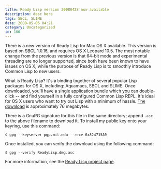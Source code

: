 ```yaml
---
title: Ready Lisp version 20080428 now available
description: desc here
tags: SBCL, SLIME
date: 2008-05-05 04:21
category: Uncategorized
id: 166
---
```


There is a new version of Ready Lisp for Mac OS X available.  This version is based on SBCL 1.0.16, and requires OS X Leopard 10.5.  The most notable change from the previous version is that 64-bit mode and experimental threading are no longer supported, since both have been known to have issues on OS X, while the purpose of Ready Lisp is to smoothly introduce Common Lisp to new users.

<!--more-->
What is Ready Lisp?  It's a binding together of several popular Lisp packages for OS X, including: Aquamacs, SBCL and SLIME.  Once downloaded, you'll have a single application bundle which you can double-click -- and find yourself in a fully configured Common Lisp REPL.  It's ideal for OS X users who want to try out Lisp with a minimum of hassle.  [The download](ftp://ftp.newartisans.com/pub/lisp/ready-lisp/ReadyLisp.dmg) is approximately 76 megabytes.

There is a GnuPG signature for this file in the same directory; append `.asc` to the above filename to download it.  To install my public key onto your keyring, use this command:

    $ gpg --keyserver pgp.mit.edu --recv 0x824715A0

Once installed, you can verify the download using the following command:

    $ gpg --verify ReadyLisp.dmg.asc

For more information, see the [Ready Lisp project page](/software/readylisp.html).

